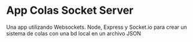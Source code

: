 # App Colas Socket Server 

Una app utilizando Websockets.  Node, Express y Socket.io para crear un sistema de colas con una bd local en un archivo JSON


